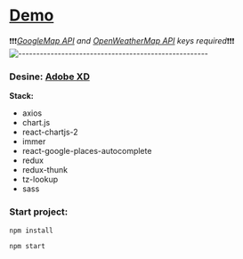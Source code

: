 # [Demo](https://react-redux-weather-app-two.vercel.app/)
:exclamation::exclamation::exclamation:*<a href='https://developers.google.com/maps'>GoogleMap API</a> and <a href='https://openweathermap.org/'>OpenWeatherMap API</a> keys required*:exclamation::exclamation::exclamation: 
![-----------------------------------------------------](https://raw.githubusercontent.com/andreasbm/readme/master/assets/lines/rainbow.png)
### Desine: [Adobe XD](https://xd.adobe.com/view/0234cb62-06be-4065-9c9f-4b01488a852b-5767/)

**Stack:**
<ul>
   <li>axios</li>
   <li>chart.js</li>
   <li>react-chartjs-2</li>
   <li>immer</li>
   <li>react-google-places-autocomplete</li>
   <li>redux</li>
   <li>redux-thunk</li>
   <li>tz-lookup</li>
   <li>sass</li>
</ul>

### Start project:
<pre><code>npm install</code></pre>
<pre><code>npm start</code></pre>